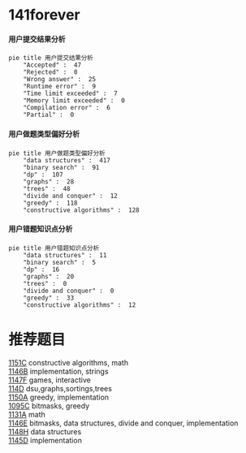# 141forever

<!-- tabs:start -->



#### **用户提交结果分析**

```mermaid
pie title 用户提交结果分析
    "Accepted" :  47
    "Rejected" :  0
    "Wrong answer" :  25
    "Runtime error" :  9
    "Time limit exceeded" :  7
    "Memory limit exceeded" :  0
    "Compilation error" :  6
    "Partial" :  0
```

#### **用户做题类型偏好分析**

```mermaid
pie title 用户做题类型偏好分析
    "data structures" :  417
    "binary search" :  91
    "dp" :  107
    "graphs" :  28
    "trees" :  48
    "divide and conquer" :  12
    "greedy" :  118
    "constructive algorithms" :  128
```
#### **用户错题知识点分析**

```mermaid
pie title 用户错题知识点分析
    "data structures" :  11
    "binary search" :  5
    "dp" :  16
    "graphs" :  20
    "trees" :  0
    "divide and conquer" :  0
    "greedy" :  33
    "constructive algorithms" :  12
```



<!-- tabs:end -->
# 推荐题目
[1151C](https://codeforces.com/contest/1151/problem/C)		constructive algorithms,
                        math		  
[1146B](https://codeforces.com/contest/1146/problem/B)		implementation,
                        strings		  
[1147F](https://codeforces.com/contest/1147/problem/F)		games,
                        interactive		  
[114D](https://codeforces.com/contest/114/problem/D)		dsu,graphs,sortings,trees		  
[1150A](https://codeforces.com/contest/1150/problem/A)		greedy,
                        implementation		  
[1095C](https://codeforces.com/contest/1095/problem/C)		bitmasks,
                        greedy		  
[1131A](https://codeforces.com/contest/1131/problem/A)		math		  
[1146E](https://codeforces.com/contest/1146/problem/E)		bitmasks,
                        data structures,
                        divide and conquer,
                        implementation		  
[1148H](https://codeforces.com/contest/1148/problem/H)		data structures		  
[1145D](https://codeforces.com/contest/1145/problem/D)		implementation		  
